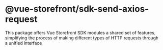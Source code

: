 # @vue-storefront/sdk-send-axios-request

This package offers Vue Storefront SDK modules a shared set of features, simplifying the process of making different types of HTTP requests through a unified interface